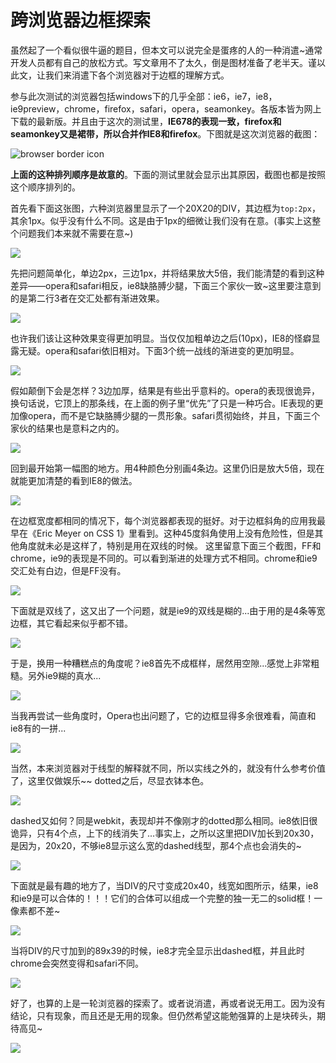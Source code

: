 # 跨浏览器边框探索

虽然起了一个看似很牛逼的题目，但本文可以说完全是蛋疼的人的一种消遣~通常开发人员都有自己的放松方式。写文章用不了太久，倒是图材准备了老半天。谨以此文，让我们来消遣下各个浏览器对于边框的理解方式。

参与此次测试的浏览器包括windows下的几乎全部：ie6，ie7，ie8，ie9preview，chrome，firefox，safari，opera，seamonkey。各版本皆为网上下载的最新版。并且由于这次的测试里，**IE678的表现一致，firefox和seamonkey又是裙带，所以合并作IE8和firefox**。下图就是这次浏览器的截图：

![browser border icon](https://swordair.com/content/images/2013/Dec/browser__border_icon.jpg)

**上面的这种排列顺序是故意的**。下面的测试里就会显示出其原因，截图也都是按照这个顺序排列的。

首先看下面这张图，六种浏览器里显示了一个20X20的DIV，其边框为`top:2px`，其余1px。似乎没有什么不同。这是由于1px的细微让我们没有在意。(事实上这整个问题我们本来就不需要在意~)

![](https://swordair.com/content/images/2013/Dec/browser_border_0.gif)

先把问题简单化，单边2px，三边1px，并将结果放大5倍，我们能清楚的看到这种差异——opera和safari相反，ie8缺胳膊少腿，下面三个家伙一致~这里要注意到的是第二行3者在交汇处都有渐进效果。

![](https://swordair.com/content/images/2013/Dec/browser_border_1.gif)

也许我们该让这种效果变得更加明显。当仅仅加粗单边之后(10px)，IE8的怪癖显露无疑。opera和safari依旧相对。下面3个统一战线的渐进变的更加明显。

![](https://swordair.com/content/images/2013/Dec/browser_border_2.gif)

假如颠倒下会是怎样？3边加厚，结果是有些出乎意料的。opera的表现很诡异，换句话说，它顶上的那条线，在上面的例子里“优先”了只是一种巧合。IE表现的更加像opera，而不是它缺胳膊少腿的一贯形象。safari贯彻始终，并且，下面三个家伙的结果也是意料之内的。

![](https://swordair.com/content/images/2013/Dec/browser_border_3.gif)

回到最开始第一幅图的地方。用4种颜色分别画4条边。这里仍旧是放大5倍，现在就能更加清楚的看到IE8的做法。

![](https://swordair.com/content/images/2013/Dec/browser_border_4.gif)

在边框宽度都相同的情况下，每个浏览器都表现的挺好。对于边框斜角的应用我最早在《Eric Meyer on CSS 1》里看到。这种45度斜角使用上没有危险性，但是其他角度就未必是这样了，特别是用在双线的时候。
这里留意下面三个截图，FF和chrome，ie9的表现是不同的。可以看到渐进的处理方式不相同。chrome和ie9交汇处有白边，但是FF没有。

![](https://swordair.com/content/images/2013/Dec/browser_border_5.gif)

下面就是双线了，这又出了一个问题，就是ie9的双线是糊的...由于用的是4条等宽边框，其它看起来似乎都不错。

![](https://swordair.com/content/images/2013/Dec/browser_border_6.gif)

于是，换用一种糟糕点的角度呢？ie8首先不成框样，居然用空隙...感觉上非常粗糙。另外ie9糊的真水...

![](https://swordair.com/content/images/2013/Dec/browser_border_7.gif)

当我再尝试一些角度时，Opera也出问题了，它的边框显得多余很难看，简直和ie8有的一拼...

![](https://swordair.com/content/images/2013/Dec/browser_border_8.gif)

当然，本来浏览器对于线型的解释就不同，所以实线之外的，就没有什么参考价值了，这里仅做娱乐~~
dotted之后，尽显衣钵本色。

![](https://swordair.com/content/images/2013/Dec/browser_border_9.gif)

dashed又如何？同是webkit，表现却并不像刚才的dotted那么相同。ie8依旧很诡异，只有4个点，上下的线消失了...事实上，之所以这里把DIV加长到20x30，是因为，20x20，不够ie8显示这么宽的dashed线型，那4个点也会消失的~

![](https://swordair.com/content/images/2013/Dec/browser_border_10.gif)

下面就是最有趣的地方了，当DIV的尺寸变成20x40，线宽如图所示，结果，ie8和ie9是可以合体的！！！它们的合体可以组成一个完整的独一无二的solid框！一像素都不差~

![](https://swordair.com/content/images/2013/Dec/browser_border_11.gif)

当将DIV的尺寸加到的89x39的时候，ie8才完全显示出dashed框，并且此时chrome会突然变得和safari不同。

![](https://swordair.com/content/images/2013/Dec/browser_border_12.gif)

好了，也算的上是一轮浏览器的探索了。或者说消遣，再或者说无用工。因为没有结论，只有现象，而且还是无用的现象。但仍然希望这能勉强算的上是块砖头，期待高见~

![](https://swordair.com/content/images/2013/Dec/browser_border_dotted.gif)